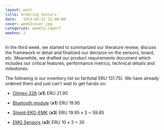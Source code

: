 ```yaml
---
layout: post
title: Ordering Sensors
date:   2014-04-22 12:00:00
cover: week3cover.jpg
categories: weekly-report
weekno: 3
---
```




In the third week, we started to summarized our literature review, discuss the framework in detail and finalized our decision on the sensors, board, etc. Meanwhile, we drafted our product requirements document which includes our critical features, performance metrics, technical details and milestones.

The following is our inventory list so far(total ERU 131.75). We have already ordered them and just can’t wait to get hands on.

* [Olimex-328](https://www.olimex.com/Products/Duino/AVR/OLIMEXINO-328/open-source-hardware)  (__x1__)   ERU 21.95

* [Bluetooth module](https://www.olimex.com/Products/Duino/AVR/OLIMEXINO-328/open-source-hardware) (__x1__)   ERU 19.95

* [Shield-EKG-EMK](https://www.olimex.com/Products/Duino/Shields/SHIELD-EKG-EMG/open-source-hardware) (__x3__)   ERU 19.95 x 3 = 59.85

* [EMG Sensors](https://www.olimex.com/Products/Duino/Shields/SHIELD-EKG-EMG-PRO/) (__x3__)   ERU 10 x 3 = 30






